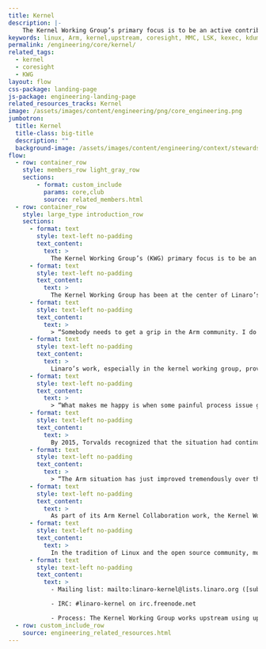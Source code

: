 ```yaml
---
title: Kernel
description: |-
    The Kernel Working Group’s primary focus is to be an active contributor to the upstream community and facilitate acceptance of Arm code into the Linux mainline kernel.
keywords: linux, Arm, kernel,upstream, coresight, MMC, LSK, kexec, kdump,storage,memory management,device tree
permalink: /engineering/core/kernel/
related_tags:
  - kernel
  - coresight
  - KWG
layout: flow
css-package: landing-page
js-package: engineering-landing-page
related_resources_tracks: Kernel
image: /assets/images/content/engineering/png/core_engineering.png
jumbotron:
  title: Kernel
  title-class: big-title
  description: ""
  background-image: /assets/images/content/engineering/context/stewardship.jpg
flow:
  - row: container_row
    style: members_row light_gray_row
    sections:
        - format: custom_include
          params: core,club
          source: related_members.html
  - row: container_row
    style: large_type introduction_row
    sections:
      - format: text
        style: text-left no-padding
        text_content:
          text: >
            The Kernel Working Group’s (KWG) primary focus is to be an active contributor to the upstream community and facilitate acceptance of our code into the Linux mainline kernel. Our goal is kernel consolidation - a single source tree with integrated support for multiple Arm SoCs and Arm-based platforms.
      - format: text
        style: text-left no-padding
        text_content:
          text: >
            The Kernel Working Group has been at the center of Linaro’s engineering work right from the beginning. The code churn created by multiple companies and individuals trying to upstream essentially the same code into kernel.org was one of the main reasons that Linaro was founded and Linus Torvalds famously complained about this shortly after Linaro’s founding:
      - format: text
        style: text-left no-padding
        text_content:
          text: >
            > “Somebody needs to get a grip in the Arm community. I do want to do these merges, just to see how screwed up things are, but guys, this is just ridiculous. The pure amount of crazy churn is annoying in itself, but when I then get these “independent” pull requests from four different people, and they touch the same files, that indicates that something is wrong.” Source: Linux Kernel Mailing List, March 2011 https://lkml.org/lkml/2011/3/17/492
      - format: text
        style: text-left no-padding
        text_content:
          text: >
            Linaro’s work, especially in the kernel working group, provided the focal point for collaboration and the situation recognizably improved and Torvalds commented in 2012:
      - format: text
        style: text-left no-padding
        text_content:
          text: >
            > “What makes me happy is when some painful process issue gets resolved. For me, over the last year, it’s been Arm who from a constant headache in every single merge window has become an upstanding citizen in the Linux community…” Source: http://news.softpedia.com/news/Linus-Torvalds-Arm-Is-an-Upstanding-Member-of-The-Community-294886.shtml
      - format: text
        style: text-left no-padding
        text_content:
          text: >
            By 2015, Torvalds recognized that the situation had continued to improve:
      - format: text
        style: text-left no-padding
        text_content:
          text: >
            > “The Arm situation has just improved tremendously over the last several years. It used to be a major pain to me, it has gone to almost being entirely painless…” Source: https://youtu.be/msT1O8P6KXQ
      - format: text
        style: text-left no-padding
        text_content:
          text: >
            As part of its Arm Kernel Collaboration work, the Kernel Working Group has taken full responsibility for implementing support for many Armv8 features including CoreSight, kprobes, kexec and more. In addition, it has major contributions in the areas of Android upstreaming and work specific to storage performance.
      - format: text
        style: text-left no-padding
        text_content:
          text: >
            In the tradition of Linux and the open source community, much of the technical discussion for the kernel team takes place over email and informal conversations on IRC.
      - format: text
        style: text-left no-padding
        text_content:
          text: >
            - Mailing list: mailto:linaro-kernel@lists.linaro.org ([subscribe](http://lists.linaro.org/mailman/listinfo/linaro-dev))

            - IRC: #linaro-kernel on irc.freenode.net

            - Process: The Kernel Working Group works upstream using upstream processes and through lead projects.
  - row: custom_include_row
    source: engineering_related_resources.html
---
```

